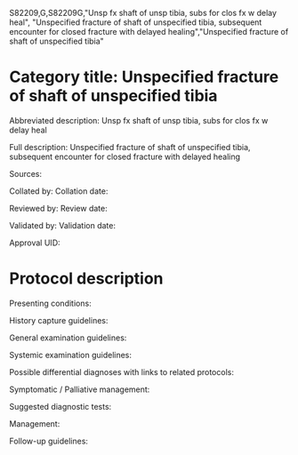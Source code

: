 S82209,G,S82209G,"Unsp fx shaft of unsp tibia, subs for clos fx w delay heal", "Unspecified fracture of shaft of unspecified tibia, subsequent encounter for closed fracture with delayed healing","Unspecified fracture of shaft of unspecified tibia"
# Category title: Unspecified fracture of shaft of unspecified tibia

Abbreviated description: Unsp fx shaft of unsp tibia, subs for clos fx w delay heal

Full description: Unspecified fracture of shaft of unspecified tibia, subsequent encounter for closed fracture with delayed healing

Sources:

Collated by:
Collation date:

Reviewed by:
Review date:

Validated by:
Validation date:

Approval UID:

# Protocol description

Presenting conditions:

History capture guidelines:

General examination guidelines:

Systemic examination guidelines:

Possible differential diagnoses with links to related protocols:

Symptomatic / Palliative management:

Suggested diagnostic tests:

Management:

Follow-up guidelines:
